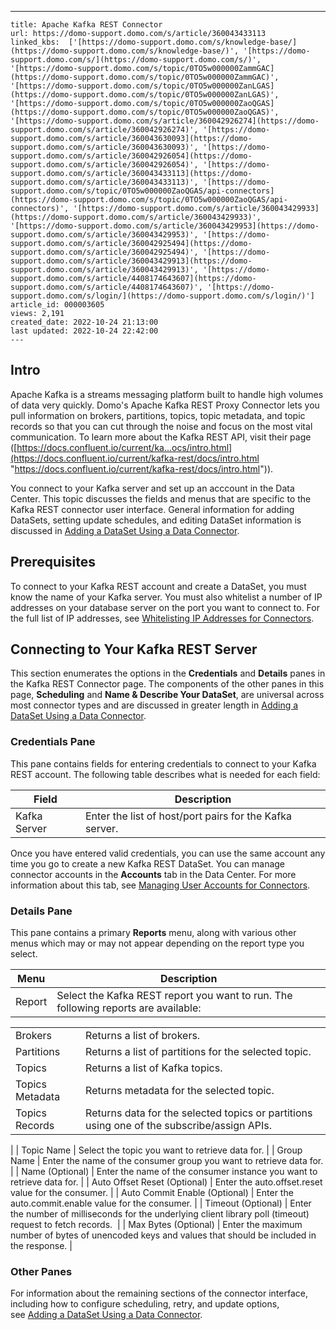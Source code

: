 ---
    title: Apache Kafka REST Connector
    url: https://domo-support.domo.com/s/article/360043433113
    linked_kbs:  ['[https://domo-support.domo.com/s/knowledge-base/](https://domo-support.domo.com/s/knowledge-base/)', '[https://domo-support.domo.com/s/](https://domo-support.domo.com/s/)', '[https://domo-support.domo.com/s/topic/0TO5w000000ZammGAC](https://domo-support.domo.com/s/topic/0TO5w000000ZammGAC)', '[https://domo-support.domo.com/s/topic/0TO5w000000ZanLGAS](https://domo-support.domo.com/s/topic/0TO5w000000ZanLGAS)', '[https://domo-support.domo.com/s/topic/0TO5w000000ZaoQGAS](https://domo-support.domo.com/s/topic/0TO5w000000ZaoQGAS)', '[https://domo-support.domo.com/s/article/360042926274](https://domo-support.domo.com/s/article/360042926274)', '[https://domo-support.domo.com/s/article/360043630093](https://domo-support.domo.com/s/article/360043630093)', '[https://domo-support.domo.com/s/article/360042926054](https://domo-support.domo.com/s/article/360042926054)', '[https://domo-support.domo.com/s/article/360043433113](https://domo-support.domo.com/s/article/360043433113)', '[https://domo-support.domo.com/s/topic/0TO5w000000ZaoQGAS/api-connectors](https://domo-support.domo.com/s/topic/0TO5w000000ZaoQGAS/api-connectors)', '[https://domo-support.domo.com/s/article/360043429933](https://domo-support.domo.com/s/article/360043429933)', '[https://domo-support.domo.com/s/article/360043429953](https://domo-support.domo.com/s/article/360043429953)', '[https://domo-support.domo.com/s/article/360042925494](https://domo-support.domo.com/s/article/360042925494)', '[https://domo-support.domo.com/s/article/360043429913](https://domo-support.domo.com/s/article/360043429913)', '[https://domo-support.domo.com/s/article/4408174643607](https://domo-support.domo.com/s/article/4408174643607)', '[https://domo-support.domo.com/s/login/](https://domo-support.domo.com/s/login/)']
    article_id: 000003605
    views: 2,191
    created_date: 2022-10-24 21:13:00
    last updated: 2022-10-24 22:42:00
    ---



Intro
-----


Apache Kafka is a streams messaging platform built to handle high volumes of data very quickly. Domo's Apache Kafka REST Proxy Connector lets you pull information on brokers, partitions, topics, topic metadata, and topic records so that you can cut through the noise and focus on the most vital communication. To learn more about the Kafka REST API, visit their page ([https://docs.confluent.io/current/ka...ocs/intro.html](https://docs.confluent.io/current/kafka-rest/docs/intro.html "https://docs.confluent.io/current/kafka-rest/docs/intro.html")).


You connect to your Kafka server and set up an acccount in the Data Center. This topic discusses the fields and menus that are specific to the Kafka REST connector user interface. General information for adding DataSets, setting update schedules, and editing DataSet information is discussed in [Adding a DataSet Using a Data Connector](/s/article/360042926274 "Adding a DataSet Using a Data Connector").


Prerequisites
-------------


To connect to your Kafka REST account and create a DataSet, you must know the name of your Kafka server. You must also whitelist a number of IP addresses on your database server on the port you want to connect to. For the full list of IP addresses, see [Whitelisting IP Addresses for Connectors](/s/article/360043630093 "Whitelisting IP Addresses for Connectors").


Connecting to Your Kafka REST Server
------------------------------------


This section enumerates the options in the **Credentials** and **Details** panes in the Kafka REST Connector page. The components of the other panes in this page, **Scheduling** and **Name & Describe Your DataSet**, are universal across most connector types and are discussed in greater length in [Adding a DataSet Using a Data Connector](/s/article/360042926274 "Adding a DataSet Using a Data Connector").


### Credentials Pane


This pane contains fields for entering credentials to connect to your Kafka REST account. The following table describes what is needed for each field:  




| Field | Description |
| --- | --- |
| Kafka Server | Enter the list of host/port pairs for the Kafka server. |


Once you have entered valid credentials, you can use the same account any time you go to create a new Kafka REST DataSet. You can manage connector accounts in the **Accounts** tab in the Data Center. For more information about this tab, see [Managing User Accounts for Connectors](/s/article/360042926054 "Managing User Accounts for Connectors").


### Details Pane


This pane contains a primary **Reports** menu, along with various other menus which may or may not appear depending on the report type you select.




| Menu | Description |
| --- | --- |
| Report | Select the Kafka REST report you want to run. The following reports are available:

|  |  |
| --- | --- |
| Brokers | Returns a list of brokers. |
| Partitions | Returns a list of partitions for the selected topic. |
| Topics | Returns a list of Kafka topics. |
| Topics Metadata | Returns metadata for the selected topic. |
| Topics Records | Returns data for the selected topics or partitions using one of the subscribe/assign APIs. |

 |
| Topic Name | Select the topic you want to retrieve data for. |
| Group Name | Enter the name of the consumer group you want to retrieve data for. |
| Name (Optional) | Enter the name of the consumer instance you want to retrieve data for. |
| Auto Offset Reset (Optional) | Enter the auto.offset.reset value for the consumer. |
| Auto Commit Enable (Optional) | Enter the auto.commit.enable value for the consumer. |
| Timeout (Optional) | Enter the number of milliseconds for the underlying client library poll (timeout) request to fetch records.  |
| Max Bytes (Optional) | Enter the maximum number of bytes of unencoded keys and values that should be included in the response. |


### Other Panes


For information about the remaining sections of the connector interface, including how to configure scheduling, retry, and update options, see [Adding a DataSet Using a Data Connector](/s/article/360042926274 "Adding a DataSet Using a Data Connector").

